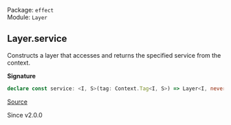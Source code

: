 Package: `effect`<br />
Module: `Layer`<br />

## Layer.service

Constructs a layer that accesses and returns the specified service from the
context.

**Signature**

```ts
declare const service: <I, S>(tag: Context.Tag<I, S>) => Layer<I, never, I>
```

[Source](https://github.com/Effect-TS/effect/tree/main/packages/effect/src/Layer.ts#L691)

Since v2.0.0